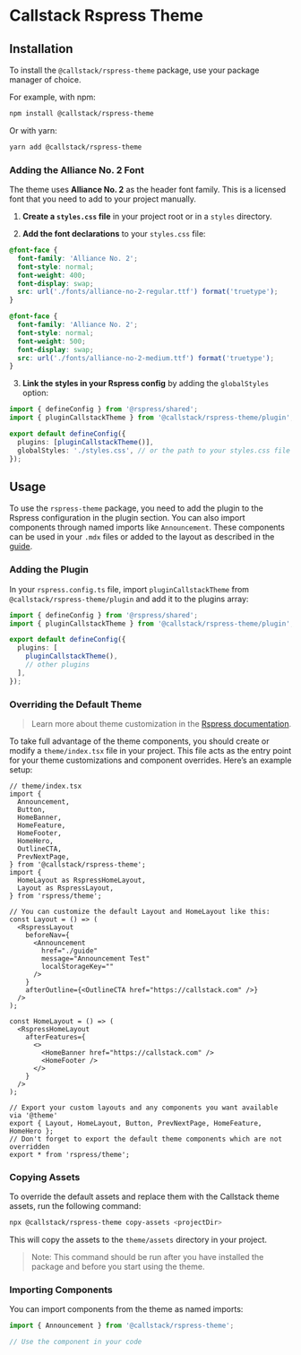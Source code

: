 # Callstack Rspress Theme

## Installation

To install the `@callstack/rspress-theme` package, use your package manager of choice.

For example, with npm:

```bash
npm install @callstack/rspress-theme
```

Or with yarn:

```bash
yarn add @callstack/rspress-theme
```

### Adding the Alliance No. 2 Font

The theme uses **Alliance No. 2** as the header font family. This is a licensed font that you need to add to your project manually.

1. **Create a `styles.css` file** in your project root or in a `styles` directory.

2. **Add the font declarations** to your `styles.css` file:

```css
@font-face {
  font-family: 'Alliance No. 2';
  font-style: normal;
  font-weight: 400;
  font-display: swap;
  src: url('./fonts/alliance-no-2-regular.ttf') format('truetype');
}

@font-face {
  font-family: 'Alliance No. 2';
  font-style: normal;
  font-weight: 500;
  font-display: swap;
  src: url('./fonts/alliance-no-2-medium.ttf') format('truetype');
}
```

3. **Link the styles in your Rspress config** by adding the `globalStyles` option:

```ts
import { defineConfig } from '@rspress/shared';
import { pluginCallstackTheme } from '@callstack/rspress-theme/plugin';

export default defineConfig({
  plugins: [pluginCallstackTheme()],
  globalStyles: './styles.css', // or the path to your styles.css file
});
```

## Usage

To use the `rspress-theme` package, you need to add the plugin to the Rspress configuration in the plugin section. You can also import components through named imports like `Announcement`. These components can be used in your `.mdx` files or added to the layout as described in the [guide](https://rspress.dev/guide/advanced/custom-theme#extensions-based-on-the-default-theme).

### Adding the Plugin

In your `rspress.config.ts` file, import `pluginCallstackTheme` from `@callstack/rspress-theme/plugin` and add it to the plugins array:

```ts
import { defineConfig } from '@rspress/shared';
import { pluginCallstackTheme } from '@callstack/rspress-theme/plugin';

export default defineConfig({
  plugins: [
    pluginCallstackTheme(),
    // other plugins
  ],
});
```

### Overriding the Default Theme

> Learn more about theme customization in the [Rspress documentation](https://v2.rspress.rs/guide/advanced/custom-theme#extensions-based-on-the-default-theme).

To take full advantage of the theme components, you should create or modify a `theme/index.tsx` file in your project. This file acts as the entry point for your theme customizations and component overrides. Here’s an example setup:

```tsx
// theme/index.tsx
import {
  Announcement,
  Button,
  HomeBanner,
  HomeFeature,
  HomeFooter,
  HomeHero,
  OutlineCTA,
  PrevNextPage,
} from '@callstack/rspress-theme';
import {
  HomeLayout as RspressHomeLayout,
  Layout as RspressLayout,
} from 'rspress/theme';

// You can customize the default Layout and HomeLayout like this:
const Layout = () => (
  <RspressLayout
    beforeNav={
      <Announcement
        href="./guide"
        message="Announcement Test"
        localStorageKey=""
      />
    }
    afterOutline={<OutlineCTA href="https://callstack.com" />}
  />
);

const HomeLayout = () => (
  <RspressHomeLayout
    afterFeatures={
      <>
        <HomeBanner href="https://callstack.com" />
        <HomeFooter />
      </>
    }
  />
);

// Export your custom layouts and any components you want available via '@theme'
export { Layout, HomeLayout, Button, PrevNextPage, HomeFeature, HomeHero };
// Don't forget to export the default theme components which are not overridden
export * from 'rspress/theme';
```

### Copying Assets

To override the default assets and replace them with the Callstack theme assets, run the following command:

```bash
npx @callstack/rspress-theme copy-assets <projectDir>
```

This will copy the assets to the `theme/assets` directory in your project.

> Note: This command should be run after you have installed the package and before you start using the theme.

### Importing Components

You can import components from the theme as named imports:

```ts
import { Announcement } from '@callstack/rspress-theme';

// Use the component in your code
```
